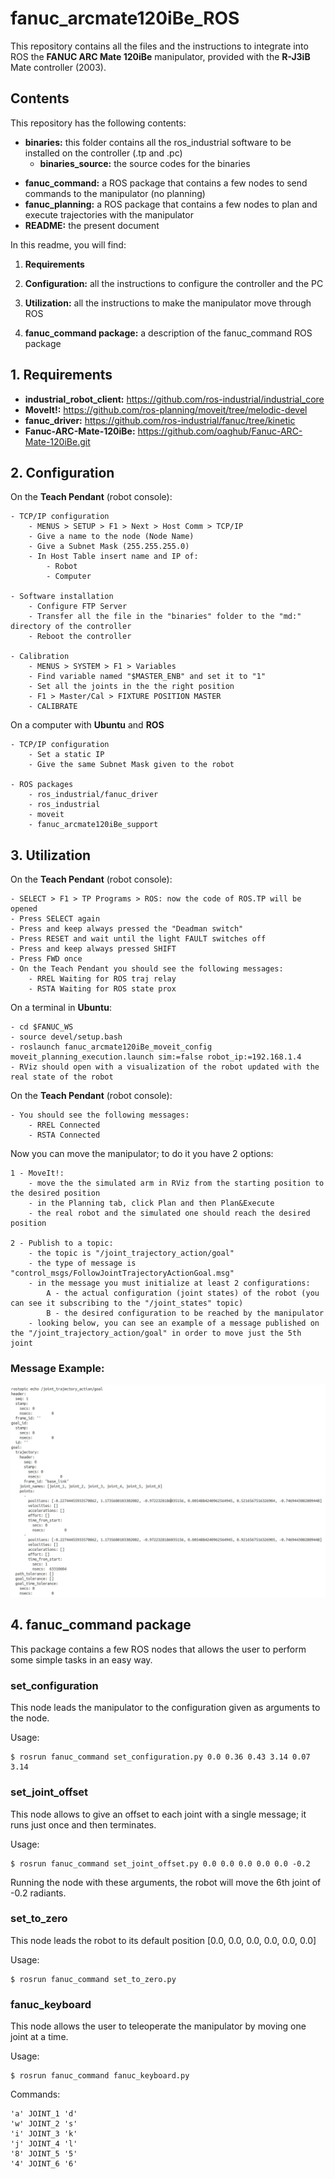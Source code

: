 # fanuc_arcmate120iBe_ROS
This repository contains all the files and the instructions to integrate into ROS the **FANUC ARC Mate 120iBe** manipulator, provided with the **R-J3iB** Mate controller (2003).

## Contents
This repository has the following contents:

- **binaries:** this folder contains all the ros_industrial software to be installed on the controller (.tp and .pc)
	- **binaries_source:** the source codes for the binaries
<!-- - **fanuc_arcmate120ibe_moveit_config:** a ROS package for the integration in MoveIt! of the robot
- **fanuc_arcmate120ibe_support:** a ROS package that contains the URDF of the robot and other configuration files -->
- **fanuc_command:** a ROS package that contains a few nodes to send commands to the manipulator (no planning)
- **fanuc_planning:** a ROS package that contains a few nodes to plan and execute trajectories with the manipulator
- **README:** the present document

In this readme, you will find:

1. **Requirements**

2. **Configuration:** all the instructions to configure the controller and the PC

3. **Utilization:** all the instructions to make the manipulator move through ROS

4. **fanuc_command package:** a description of the fanuc_command ROS package

## 1. Requirements

- **industrial_robot_client:** https://github.com/ros-industrial/industrial_core
- **MoveIt!:** https://github.com/ros-planning/moveit/tree/melodic-devel
- **fanuc_driver:** https://github.com/ros-industrial/fanuc/tree/kinetic
- **Fanuc-ARC-Mate-120iBe:** https://github.com/oaghub/Fanuc-ARC-Mate-120iBe.git

## 2. Configuration

On the **Teach Pendant** (robot console):

	- TCP/IP configuration
		- MENUS > SETUP > F1 > Next > Host Comm > TCP/IP
		- Give a name to the node (Node Name)
		- Give a Subnet Mask (255.255.255.0)
		- In Host Table insert name and IP of:
			- Robot
			- Computer

	- Software installation
		- Configure FTP Server
		- Transfer all the file in the "binaries" folder to the "md:" directory of the controller
		- Reboot the controller

	- Calibration
		- MENUS > SYSTEM > F1 > Variables
		- Find variable named "$MASTER_ENB" and set it to "1"
		- Set all the joints in the the right position
		- F1 > Master/Cal > FIXTURE POSITION MASTER
		- CALIBRATE

On a computer with **Ubuntu** and **ROS**

	- TCP/IP configuration
		- Set a static IP
		- Give the same Subnet Mask given to the robot
		
	- ROS packages
		- ros_industrial/fanuc_driver
		- ros_industrial
		- moveit
		- fanuc_arcmate120iBe_support

## 3. Utilization

On the **Teach Pendant** (robot console):

	- SELECT > F1 > TP Programs > ROS: now the code of ROS.TP will be opened
	- Press SELECT again
	- Press and keep always pressed the "Deadman switch"
	- Press RESET and wait until the light FAULT switches off
	- Press and keep always pressed SHIFT
	- Press FWD once
	- On the Teach Pendant you should see the following messages:
		- RREL Waiting for ROS traj relay
		- RSTA Waiting for ROS state prox

On a terminal in **Ubuntu**:

	- cd $FANUC_WS
	- source devel/setup.bash
	- roslaunch fanuc_arcmate120iBe_moveit_config moveit_planning_execution.launch sim:=false robot_ip:=192.168.1.4
	- RViz should open with a visualization of the robot updated with the real state of the robot

On the **Teach Pendant** (robot console):

	- You should see the following messages:
		- RREL Connected
		- RSTA Connected

Now you can move the manipulator; to do it you have 2 options:

	1 - MoveIt!: 
		- move the the simulated arm in RViz from the starting position to the desired position
		- in the Planning tab, click Plan and then Plan&Execute
		- the real robot and the simulated one should reach the desired position

	2 - Publish to a topic:
		- the topic is "/joint_trajectory_action/goal"
		- the type of message is "control_msgs/FollowJointTrajectoryActionGoal.msg"
		- in the message you must initialize at least 2 configurations:
			A - the actual configuration (joint states) of the robot (you can see it subscribing to the "/joint_states" topic)
			B - the desired configuration to be reached by the manipulator
		- looking below, you can see an example of a message published on the "/joint_trajectory_action/goal" in order to move just the 5th joint
### Message Example:
![Prova](https://github.com/LorenzoDemari/fanuc_arcmate120iBe_ROS/blob/developing/message.png)

## 4. fanuc_command package

This package contains a few ROS nodes that allows the user to perform some simple tasks in an easy way.

### set_configuration
This node leads the manipulator to the configuration given as arguments to the node.

Usage:

	$ rosrun fanuc_command set_configuration.py 0.0 0.36 0.43 3.14 0.07 3.14

### set_joint_offset
This node allows to give an offset to each joint with a single message; it runs just once and then terminates.

Usage:

	$ rosrun fanuc_command set_joint_offset.py 0.0 0.0 0.0 0.0 0.0 -0.2
Running the node with these arguments, the robot will move the 6th joint of -0.2 radiants.

### set_to_zero
This node leads the robot to its default position \[0.0, 0.0, 0.0, 0.0, 0.0, 0.0\]

Usage:

	$ rosrun fanuc_command set_to_zero.py

### fanuc_keyboard
This node allows the user to teleoperate the manipulator by moving one joint at a time.

Usage:

	$ rosrun fanuc_command fanuc_keyboard.py

Commands:

	'a' JOINT_1 'd'
	'w' JOINT_2 's'
	'i' JOINT_3 'k'
	'j' JOINT_4 'l'
	'8' JOINT_5 '5'
	'4' JOINT_6 '6'
